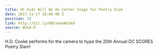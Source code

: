 ```yaml
---
title: DC Kids Will Be On Center Stage for Poetry Slam
date: 2017-11-17 18:06:00 Z
position: 32
link: http://bit.ly/HDCookeWUSA9
source: WUSA-9
---
```


H.D. Cooke performs for the camera to hype the 20th Annual DC SCORES Poetry Slam!